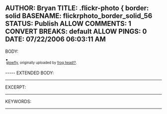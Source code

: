 AUTHOR: Bryan
TITLE: .flickr-photo { border: solid
BASENAME: flickrphoto_border_solid_56
STATUS: Publish
ALLOW COMMENTS: 1
CONVERT BREAKS: __default__
ALLOW PINGS: 0
DATE: 07/22/2006 06:03:11 AM
-----
BODY:
<style type="text/css">
.flickr-photo { border: solid 2px #000000; }
.flickr-yourcomment { }
.flickr-frame { text-align: left; padding: 3px; }
.flickr-caption { font-size: 0.8em; margin-top: 0px; }
</style>

<div class="flickr-frame">
	<a href="http://www.flickr.com/photos/frog_head/160904208/" title="photo sharing"><img src="http://static.flickr.com/55/160904208_0690d6a7d1.jpg" class="flickr-photo" alt="" /></a>
<br />
	<span class="flickr-caption"><a href="http://www.flickr.com/photos/frog_head/160904208/">glowfly</a>, originally uploaded by <a href="http://www.flickr.com/people/frog_head/">frog head!?</a>.</span>
</div>
				
<p class="flickr-yourcomment">
	
</p>
-----
EXTENDED BODY:

-----
EXCERPT:

-----
KEYWORDS:

-----


